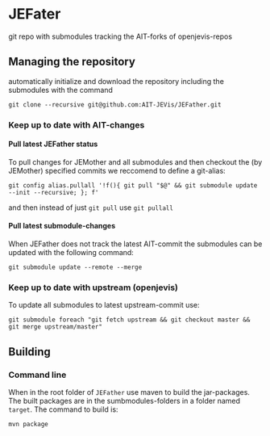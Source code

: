 # JEFater

git repo with submodules tracking the AIT-forks of openjevis-repos

## Managing the repository
automatically initialize and download the repository including the submodules with the command

`git clone --recursive git@github.com:AIT-JEVis/JEFather.git`

### Keep up to date with AIT-changes
#### Pull latest JEFather status
To pull changes for JEMother and all submodules and then checkout the (by JEMother) specified commits we reccomend to define a git-alias:

`git config alias.pullall '!f(){ git pull "$@" && git submodule update --init --recursive; }; f'`

and then instead of just `git pull` use `git pullall`

#### Pull latest submodule-changes
When JEFather does not track the latest AIT-commit the submodules can be updated with the following command:

`git submodule update --remote --merge`

### Keep up to date with upstream (openjevis)
To update all submodules to latest upstream-commit use:

```
git submodule foreach "git fetch upstream && git checkout master && git merge upstream/master"
```

## Building

### Command line
When in the root folder of `JEFather` use maven to build the jar-packages. The built packages are in the sumbmodules-folders in a folder named `target`. The command to build is:

`mvn package`
